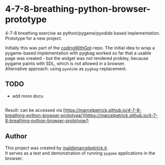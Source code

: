 # 4-7-8-breathing-python-browser-prototype
4-7-8 breathing exercise as python/pygame/pyodide based implementation. Prototype for a new project.

Initially this was part of the [codingWithGpt](https://github.com/marcelpetrick/codingWithGPT/tree/master/pythonBrowserTest)-repo. The initial idea to wrap a pygame-based implementation with pygbag worked so far that a usable page was created - but the widget was not rendered probley, because pygame paints with SDL, which is not allowed in a browser.  
Alternative approach: using `pyodide` as `pygbag`-replacement.

## TODO
* add more docu

##
Result: can be accessed via [https://marcelpetrick.github.io/4-7-8-breathing-python-browser-prototype/](https://marcelpetrick.github.io/4-7-8-breathing-python-browser-prototype/)

## Author
This project was created by mail@marcelpetrick.it.  
It serves as a test and demonstration of running `pygame` applications in the browser.
